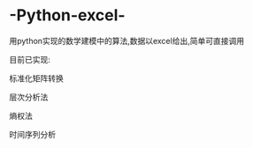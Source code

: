 # -Python-excel-
用python实现的数学建模中的算法,数据以excel给出,简单可直接调用
<p>
目前已实现:
  <p>
标准化矩阵转换
    <p>
层次分析法
      <p>
熵权法
        <p>
时间序列分析
<p>

